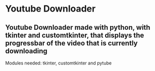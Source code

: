 # Youtube Downloader
## Youtube Downloader made with python, with tkinter and customtkinter, that displays the progressbar of the video that is currently downloading

Modules needed: tkinter, customtkinter and pytube
